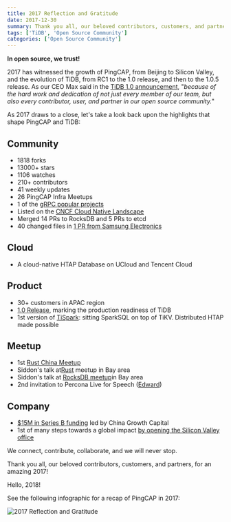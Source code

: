 ```yaml
---
title: 2017 Reflection and Gratitude
date: 2017-12-30
summary: Thank you all, our beloved contributors, customers, and partners, for an amazing 2017! Hello, 2018!
tags: ['TiDB', 'Open Source Community']
categories: ['Open Source Community']
---
```


**In open source, we trust!**

2017 has witnessed the growth of PingCAP, from Beijing to Silicon Valley, and the evolution of TiDB, from RC1 to the 1.0 release, and then to the 1.0.5 release. As our CEO Max said in the [TiDB 1.0 announcement](https://pingcap.com/blog/2017-10-17-announcement/), "*because of the hard work and dedication of not just every member of our team, but also every contributor, user, and partner in our open source community.*"  

As 2017 draws to a close, let's take a look back upon the highlights that shape PingCAP and TiDB:

## Community

- 1818 forks
- 13000+ stars
- 1106 watches
- 210+ contributors
- 41 weekly updates
- 26 PingCAP Infra Meetups
- 1 of the [gRPC popular projects](https://grpc.io/docs/)
- Listed on the [CNCF Cloud Native Landscape](https://github.com/cncf/landscape#current-version)
- Merged 14 PRs to RocksDB and 5 PRs to etcd
- 40 changed files in [1 PR from Samsung Electronics](https://github.com/pingcap/tidb/pull/3956)

## Cloud

- A cloud-native HTAP Database on UCloud and Tencent Cloud

## Product

- 30+ customers in APAC region
- [1.0 Release](https://pingcap.com/blog/2017-10-17-announcement/), marking the production readiness of TiDB
- 1st version of [TiSpark](https://github.com/pingcap/tispark): sitting SparkSQL on top of TiKV. Distributed HTAP made possible

## Meetup

- 1st [Rust China Meetup](https://pingcap.com/blog/2017-05-27-rust-in-tikv/)
- Siddon's talk at[Rust](https://pingcap.com/blog/2017-09-12-futuresandgrpc/) meetup in Bay area
- Siddon's talk at [RocksDB meetup](https://pingcap.com/blog/2017-09-15-rocksdbintikv/)in Bay area
- 2nd invitation to Percona Live for Speech ([Edward](https://www.youtube.com/watch?v=dijsN0bddck&feature=youtu.be))

## Company

- [$15M in Series B funding](https://www.chinamoneynetwork.com/2017/06/13/china-growth-capital-leads-15m-round-in-open-source-database-firm-pingcap) led by China Growth Capital
- 1st of many steps towards a global impact [by opening the Silicon Valley office](https://pingcap.com/blog/Silicon-Valley-Office-Announcement/)

We connect, contribute, collaborate, and we will never stop.

Thank you all, our beloved contributors, customers, and partners, for an amazing 2017!

Hello, 2018!

See the following infographic for a recap of PingCAP in 2017:

![2017 Reflection and Gratitude](media/2017Reflection-and-Gratitude.png)
